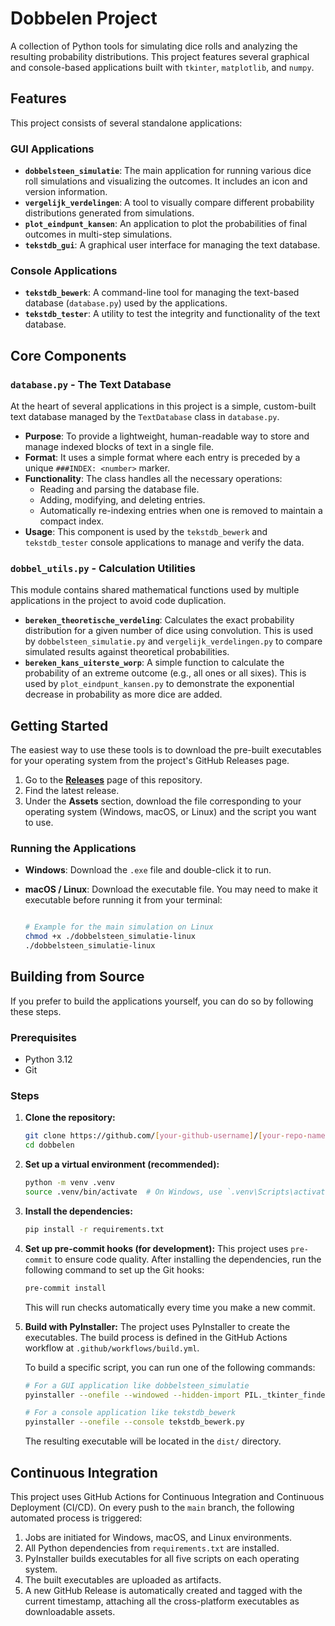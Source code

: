 # Dobbelen Project

A collection of Python tools for simulating dice rolls and analyzing the resulting probability distributions. This project features several graphical and console-based applications built with `tkinter`, `matplotlib`, and `numpy`.

## Features

This project consists of several standalone applications:

### GUI Applications

* **`dobbelsteen_simulatie`**: The main application for running various dice roll simulations and visualizing the outcomes. It includes an icon and version information.
* **`vergelijk_verdelingen`**:  A tool to visually compare different probability distributions generated from simulations.
* **`plot_eindpunt_kansen`**:  An application to plot the probabilities of final outcomes in multi-step simulations.
* **`tekstdb_gui`**: A graphical user interface for managing the text database.

### Console Applications

* **`tekstdb_bewerk`**: A command-line tool for managing the text-based database (`database.py`) used by the applications.
* **`tekstdb_tester`**: A utility to test the integrity and functionality of the text database.

## Core Components

### `database.py` - The Text Database

At the heart of several applications in this project is a simple, custom-built text database managed by the `TextDatabase` class in `database.py`.

* **Purpose**: To provide a lightweight, human-readable way to store and manage indexed blocks of text in a single file.
* **Format**: It uses a simple format where each entry is preceded by a unique `###INDEX: <number>` marker.
* **Functionality**: The class handles all the necessary operations:
  * Reading and parsing the database file.
  * Adding, modifying, and deleting entries.
  * Automatically re-indexing entries when one is removed to maintain a compact index.
* **Usage**: This component is used by the `tekstdb_bewerk` and `tekstdb_tester` console applications to manage and verify the data.

### `dobbel_utils.py` - Calculation Utilities

This module contains shared mathematical functions used by multiple applications in the project to avoid code duplication.

* **`bereken_theoretische_verdeling`**: Calculates the exact probability distribution for a given number of dice using convolution. This is used by `dobbelsteen_simulatie.py` and `vergelijk_verdelingen.py` to compare simulated results against theoretical probabilities.
* **`bereken_kans_uiterste_worp`**: A simple function to calculate the probability of an extreme outcome (e.g., all ones or all sixes). This is used by `plot_eindpunt_kansen.py` to demonstrate the exponential decrease in probability as more dice are added.

## Getting Started

The easiest way to use these tools is to download the pre-built executables for your operating system from the project's GitHub Releases page.

1. Go to the [**Releases**](https://github.com/[your-github-username]/[your-repo-name]/releases) page of this repository.
2. Find the latest release.
3. Under the **Assets** section, download the file corresponding to your operating system (Windows, macOS, or Linux) and the script you want to use.

### Running the Applications

* **Windows**: Download the `.exe` file and double-click it to run.
* **macOS / Linux**: Download the executable file. You may need to make it executable before running it from your terminal:

    ```bash

    # Example for the main simulation on Linux
    chmod +x ./dobbelsteen_simulatie-linux
    ./dobbelsteen_simulatie-linux
    ```

## Building from Source

If you prefer to build the applications yourself, you can do so by following these steps.

### Prerequisites

* Python 3.12
* Git

### Steps

1. **Clone the repository:**

    ```bash
    git clone https://github.com/[your-github-username]/[your-repo-name].git
    cd dobbelen
    ```

2. **Set up a virtual environment (recommended):**

    ```bash
    python -m venv .venv
    source .venv/bin/activate  # On Windows, use `.venv\Scripts\activate`
    ```

3. **Install the dependencies:**

    ```bash
    pip install -r requirements.txt
    ```

4. **Set up pre-commit hooks (for development):**
   This project uses `pre-commit` to ensure code quality. After installing the dependencies, run the following command to set up the Git hooks:

    ```bash
    pre-commit install
    ```

   This will run checks automatically every time you make a new commit.

5. **Build with PyInstaller:**
    The project uses PyInstaller to create the executables. The build process is defined in the GitHub Actions workflow at `.github/workflows/build.yml`.

    To build a specific script, you can run one of the following commands:

    ```bash
    # For a GUI application like dobbelsteen_simulatie
    pyinstaller --onefile --windowed --hidden-import PIL._tkinter_finder dobbelsteen_simulatie.py

    # For a console application like tekstdb_bewerk
    pyinstaller --onefile --console tekstdb_bewerk.py
    ```

    The resulting executable will be located in the `dist/` directory.

## Continuous Integration

This project uses GitHub Actions for Continuous Integration and Continuous Deployment (CI/CD). On every push to the `main` branch, the following automated process is triggered:

1. Jobs are initiated for Windows, macOS, and Linux environments.
2. All Python dependencies from `requirements.txt` are installed.
3. PyInstaller builds executables for all five scripts on each operating system.
4. The built executables are uploaded as artifacts.
5. A new GitHub Release is automatically created and tagged with the current timestamp, attaching all the cross-platform executables as downloadable assets.
